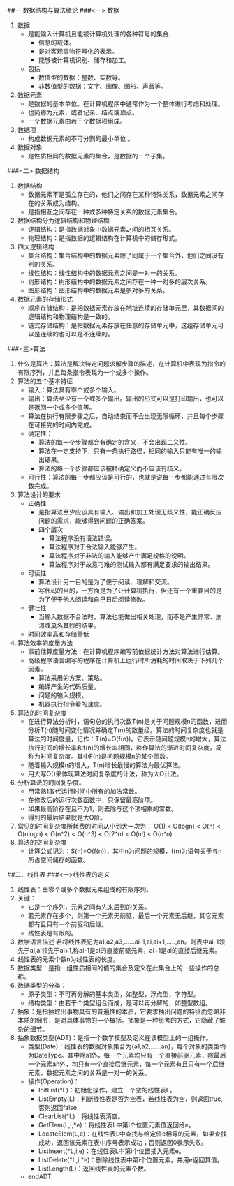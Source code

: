 ##一.数据结构与算法绪论
###<一> 数据
1. 数据
    - 是能输入计算机且能被计算机处理的各种符号的集合.
        - 信息的载体。
        - 是对客观事物符号化的表示。
        - 能够被计算机识别、储存和加工。
    - 包括.
        - 数值型的数据：整数、实数等。
        - 非数值型的数据：文字、图像、图形、声音等。
2. 数据元素
    - 是数据的基本单位。在计算机程序中通常作为一个整体进行考虑和处理。
    - 也简称为元素，或者记录、结点或顶点。
    - 一个数据元素由若干个数据项组成。
3. 数据项
    - 构成数据元素的不可分割的最小单位 。
4. 数据对象
    - 是性质相同的数据元素的集合，是数据的一个子集。  

###<二> 数据结构  
1. 数据结构
    - 数据元素不是孤立存在的，他们之间存在某种特殊关系，数据元素之间存在的关系成为结构。
    - 是指相互之间存在一种或多种特定关系的数据元素集合。
2. 数据结构分为逻辑结构和物理结构
    - 逻辑结构：是指数据对象中数据元素之间的相互关系。
    - 物理结构：是指数据的逻辑结构在计算机中的储存形式。
3. 四大逻辑结构
    - 集合结构：集合结构中的数据元素除了同属于一个集合外，他们之间没有别的关系。
    - 线性结构：线性结构中的数据元素之间是一对一的关系。
    - 树形结构：树形结构中的数据元素之间存在一种一对多的层次关系。
    - 图形结构：图形结构中的数据元素是多对多的关系。
4. 数据元素的存储形式
    - 顺序存储结构：是把数据元素存放在地址连续的存储单元里，其数据间的逻辑结构和物理结构是一致的。
    - 链式存储结构：是把数据元素存放在任意的存储单元中，这组存储单元可以是连续的也可以是不连续的。  

###<三>算法
1. 什么是算法：算法是解决特定问题求解步骤的描述，在计算机中表现为指令的有限序列，并且每条指令表现为一个或多个操作。
2. 算法的五个基本特征
    - 输入：算法具有零个或多个输入。
    - 输出：算法至少有一个或多个输出。输出的形式可以是打印输出，也可以是返回一个或多个值等。
    - 算法在执行有限步骤之后，自动结束而不会出现无限循环，并且每个步骤在可接受的时间内完成。
    - 确定性：
        - 算法的每一个步骤都会有确定的含义，不会出现二义性。
        - 算法在一定支持下，只有一条执行路径，相同的输入只能有唯一的输出结果。
        - 算法的每一个步骤都应该被精确定义而不应该有歧义。
    - 可行性：算法的每一步都应该是可行的，也就是说每一步都能通过有限次数完成。
3. 算法设计的要求
    - 正确性
        - 是指算法至少应该具有输入、输出和加工处理无歧义性，能正确反应问题的需求，能够得到问题的正确答案。
        - 四个层次
            - 算法程序没有语法错误。
            - 算法程序对于合法输入能够产生。
            - 算法程序对于非法的输入能够产生满足规格的说明。
            - 算法程序对于故意刁难的测试输入都有满足要求的输出结果。
    - 可读性
        - 算法设计另一目的是为了便于阅读、理解和交流。
        - 写代码的目的，一方面是为了让计算机执行，但还有一个重要目的是为了便于他人阅读和自己日后阅读修改。
    - 健壮性
        - 当输入数据不合法时，算法也能做出相关处理，而不是产生异常、崩溃或莫名其妙的结果。
    - 时间效率高和存储量低
4. 算法效率的度量方法
    - 事前估算度量方法：在计算机程序编写前依据统计方法对算法进行估算。
    - 高级程序语言编写的程序在计算机上运行时所消耗的时间取决于下列几个因素。
        - 算法采用的方案、策略。
        - 编译产生的代码质量。
        - 问题的输入规模。
        - 机器执行指令看的速度。
5. 算法的时间复杂度
    - 在进行算法分析时，语句总的执行次数T(n)是关于问题规模n的函数，进而分析T(n)随时间变化情况并确定T(n)的数量级。算法的时间复杂度也就是算法的时间度量，记作：T(n)=O(f(n))。它表示随问题规模n的增大，算法执行时间的增长率和f(n)的增长率相同，称作算法的渐进时间复杂度，简称为时间复杂度。其中F(n)是问题规模n的某个函数。
    - 随着输入规模n的增大，T(n)增长最慢的算法为最优算法。
    - 用大写O()来体现算法时间复杂度的计法，称为大O计法。
6. 分析算法的时间复杂度。
    - 用常熟1取代运行时间中所有的加法常数。
    - 在修改后的运行次数函数中，只保留最高阶项。
    - 如果最高阶存在且不为1，则去除与这个项相乘的常数。
    - 得到的最后结果就是大O阶。
7. 常见的时间复杂度所耗费的时间从小到大一次为：
    O(1) < O(logn) < O(n) < O(nlogn) < O(n^2) < O(n^3) < O(2^n) < O(n!) < O(n^n)
8. 算法的空间复杂度
    - 计算公式记为：S(n)=O(f(n))，其中n为问题的规模，f(n)为语句关于与n所占空间储存的函数。  
    
##二、线性表
###<一>线性表的定义
1. 线性表：由零个或多个数据元素组成的有限序列。
2. 关键：
    - 它是一个序列，元素之间有先来后到的关系。
    - 若元素存在多个，则第一个元素无前驱，最后一个元素无后继，其它元素都有且只有一个前驱和后继。
    - 线性表是有限的。
3. 数学语言描述
    若将线性表记为a1,a2,a3,......ai-1,ai,ai+1,.....,an。则表中ai-1领先于ai,ai领先于ai+1,称ai-1是ai的直接前驱元素，ai+1是ai的直接后继元素。
4. 线性表的元素个数n为线性表的长度。
5. 数据类型：是指一组性质相同的值的集合及定义在此集合上的一些操作的总称。
6. 数据类型的分类：
    - 原子类型：不可再分解的基本类型，如整型，浮点型，字符型。
    - 结构类型：由若干个类型组合而成，是可以再分解的，如整型数组。
7. 抽象：是指抽取出事物具有的普遍性的本质，它要求抽出问题的特征而忽略非本质的细节，是对具体事物的一个概括。抽象是一种思考的方式，它隐藏了繁杂的细节。
8. 抽象数据类型(ADT)：是指一个数学模型及定义在该模型上的一组操作。
    - 类型(Date)：线性表的数据对象集合为{a1,a2,......an}，每个对象的类型均为DateType。其中除a1外，每一个元素均只有一个直接前驱元素，除最后一个元素an外，均只有一个直接后继元素，每一个元素有且只有一个后继元素，数据元素之间的关系是一对一的关系。
    - 操作(Operation)：
        - InitList(*L)：初始化操作，建立一个空的线性表L。
        - ListEmpty(L)：判断线性表是否为空表，若线性表为空，则返回true,否则返回false.
        - ClearList(*L)：将线性表清空。
        - GetElem(L,i,*e)：将线性表L中第i个位置元素值返回给e。
        - LocateElem(L,e)：在线性表L中查找与给定值e相等的元素，如果查找成功，返回该元素在表中序号表示成功；否则返回0表示失败。
        - ListInsert(*L,i,e)：在线性表L中第i个位置插入元素e。
        - ListDelete(*L,i,*e)：删除线性表中第i个位置元素，并用e返回其值。
        - ListLength(L)：返回线性表的元素个数。
    - endADT

    
